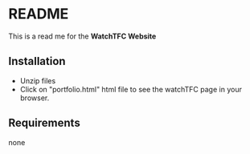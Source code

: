 # README

This is a read me for the **WatchTFC Website**

## Installation
* Unzip files
* Click on "portfolio.html" html file to see the watchTFC page in your browser.

## Requirements

none
